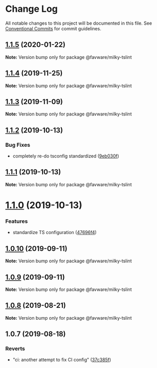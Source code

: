 # Change Log

All notable changes to this project will be documented in this file.
See [Conventional Commits](https://conventionalcommits.org) for commit guidelines.

## [1.1.5](https://github.com/favware/node-packages/compare/@favware/milky-tslint@1.1.4...@favware/milky-tslint@1.1.5) (2020-01-22)

**Note:** Version bump only for package @favware/milky-tslint

## [1.1.4](https://github.com/favware/node-packages/compare/@favware/milky-tslint@1.1.3...@favware/milky-tslint@1.1.4) (2019-11-25)

**Note:** Version bump only for package @favware/milky-tslint

## [1.1.3](https://github.com/favware/node-packages/compare/@favware/milky-tslint@1.1.2...@favware/milky-tslint@1.1.3) (2019-11-09)

**Note:** Version bump only for package @favware/milky-tslint

## [1.1.2](https://github.com/favware/node-packages/compare/@favware/milky-tslint@1.1.1...@favware/milky-tslint@1.1.2) (2019-10-13)

### Bug Fixes

- completely re-do tsconfig standardized ([9eb030f](https://github.com/favware/node-packages/commit/9eb030fdf1deb75d5ae8b273d0e9c359bcb985a1))

## [1.1.1](https://github.com/favware/node-packages/compare/@favware/milky-tslint@1.1.0...@favware/milky-tslint@1.1.1) (2019-10-13)

**Note:** Version bump only for package @favware/milky-tslint

# [1.1.0](https://github.com/favware/node-packages/compare/@favware/milky-tslint@1.0.10...@favware/milky-tslint@1.1.0) (2019-10-13)

### Features

- standardize TS configuration ([47696f4](https://github.com/favware/node-packages/commit/47696f4e1dd2632b305ff9789cdd6c473fa709ca))

## [1.0.10](https://github.com/favware/node-packages/compare/@favware/milky-tslint@1.0.9...@favware/milky-tslint@1.0.10) (2019-09-11)

**Note:** Version bump only for package @favware/milky-tslint

## [1.0.9](https://github.com/favware/node-packages/compare/@favware/milky-tslint@1.0.8...@favware/milky-tslint@1.0.9) (2019-09-11)

**Note:** Version bump only for package @favware/milky-tslint

## [1.0.8](https://github.com/favware/node-packages/compare/@favware/milky-tslint@1.0.7...@favware/milky-tslint@1.0.8) (2019-08-21)

**Note:** Version bump only for package @favware/milky-tslint

## 1.0.7 (2019-08-18)

### Reverts

- "ci: another attempt to fix CI config" ([37c385f](https://github.com/favware/node-packages/commit/37c385f))
